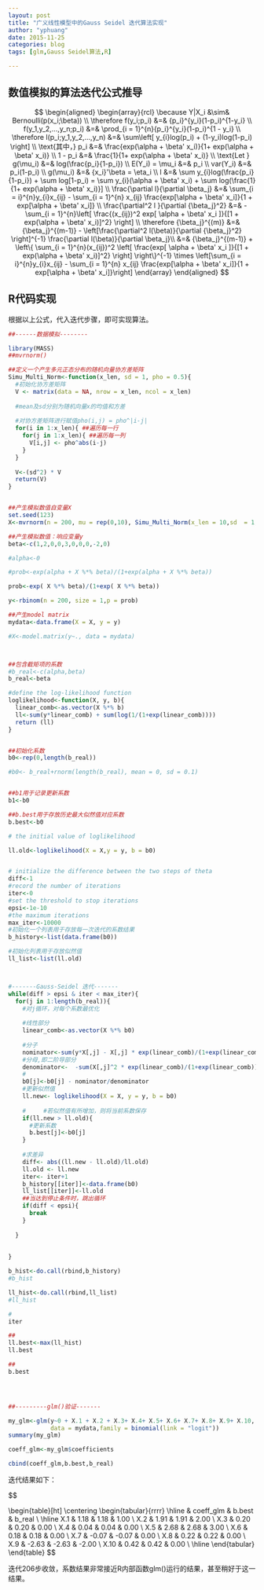 ```yaml
---
layout: post
title: "广义线性模型中的Gauss Seidel 迭代算法实现"
author: "yphuang"
date: 2015-11-25
categories: blog
tags: [glm,Gauss Seidel算法,R]

---
```





## 数值模拟的算法迭代公式推导


$$
\begin{aligned}
  \begin{array}{rcl}
\because Y|X_i &\sim& Bernoulli(p(x_i;\beta)) \\
\therefore f(y_i;p_i) &=& {p_i}^{y_i}(1-p_i)^{1-y_i}  \\
f(y_1,y_2,...,y_n;p_i) &=& \prod_{i = 1}^{n}{p_i}^{y_i}(1-p_i)^{1 - y_i} \\
\therefore l(p_i;y_1,y_2,...,y_n) &=& \sum\left[ y_{i}log(p_i) + (1-y_i)log(1-p_i) \right] \\
\text{其中，} p_i &=& \frac{exp(\alpha + \beta' x_i)}{1+ exp(\alpha + \beta' x_i)} \\
1 - p_i &=& \frac{1}{1+ exp(\alpha + \beta' x_i)} \\
\text{Let } g(\mu_i) &=& log(\frac{p_i}{1-p_i}) \\
E(Y_i) = \mu_i &=& p_i \\
var(Y_i) &=&  p_i(1-p_i) \\
g(\mu_i) &=& {x_i}'\beta = \eta_i \\
l &=& \sum y_{i}log(\frac{p_i}{1-p_i}) + \sum log[1-p_i) = \sum y_{i}(\alpha + \beta' x_i) + \sum log(\frac{1}{1+ exp(\alpha + \beta' x_i)}] \\
\frac{\partial l}{\partial \beta_j} &=& \sum_{i = i}^{n}y_{i}x_{ij} - \sum_{i = 1}^{n} x_{ij} \frac{exp[\alpha + \beta' x_i]}{1 + exp[\alpha + \beta' x_i]} \\
\frac{\partial^2 l }{\partial {\beta_j}^2} &=& - \sum_{i = 1}^{n}\left[ \frac{(x_{ij})^2 exp[ \alpha + \beta' x_i ]}{[1 + exp(\alpha + \beta' x_i)]^2} \right] \\
\therefore {\beta_j}^{(m)} &=& {\beta_j}^{(m-1)} - \left[\frac{\partial^2 l(\beta)}{\partial {\beta_j}^2}  \right]^{-1} \frac{\partial l(\beta)}{\partial \beta_j}\\ 
&=& {\beta_j}^{(m-1)} + \left\{ \sum_{i = 1}^{n}(x_{ij})^2 \left[  \frac{exp[ \alpha + \beta' x_i ]}{[1 + exp(\alpha + \beta' x_i)]^2} \right] \right\}^{-1} \times \left[\sum_{i = i}^{n}y_{i}x_{ij} - \sum_{i = 1}^{n} x_{ij} \frac{exp[\alpha + \beta' x_i]}{1 + exp[\alpha + \beta' x_i]}\right]  
  \end{array}
\end{aligned}  
$$

## R代码实现


根据以上公式，代入迭代步骤，即可实现算法。


```r
##------数据模拟--------

library(MASS)
##mvrnorm()

##定义一个产生多元正态分布的随机向量协方差矩阵
Simu_Multi_Norm<-function(x_len, sd = 1, pho = 0.5){
  #初始化协方差矩阵
  V <- matrix(data = NA, nrow = x_len, ncol = x_len)
  
  #mean及sd分别为随机向量x的均值和方差
  
  #对协方差矩阵进行赋值pho(i,j) = pho^|i-j|
  for(i in 1:x_len){ ##遍历每一行
    for(j in 1:x_len){ ##遍历每一列
      V[i,j] <- pho^abs(i-j)
    }
  }
  
  V<-(sd^2) * V
  return(V)
}


##产生模拟数值自变量X
set.seed(123)
X<-mvrnorm(n = 200, mu = rep(0,10), Simu_Multi_Norm(x_len = 10,sd  = 1, pho = 0.5))

##产生模拟数值：响应变量y
beta<-c(1,2,0,0,3,0,0,0,-2,0)

#alpha<-0

#prob<-exp(alpha + X %*% beta)/(1+exp(alpha + X %*% beta))

prob<-exp( X %*% beta)/(1+exp( X %*% beta))

y<-rbinom(n = 200, size = 1,p = prob)

##产生model matrix
mydata<-data.frame(X = X, y = y)

#X<-model.matrix(y~., data = mydata)



##包含截矩项的系数
#b_real<-c(alpha,beta)
b_real<-beta

#define the log-likelihood function
loglikelihood<-function(X, y, b){
  linear_comb<-as.vector(X %*% b)
  ll<-sum(y*linear_comb) + sum(log(1/(1+exp(linear_comb))))
  return (ll)
}


##初始化系数
b0<-rep(0,length(b_real))

#b0<- b_real+rnorm(length(b_real), mean = 0, sd = 0.1)


##b1用于记录更新系数
b1<-b0

##b.best用于存放历史最大似然值对应系数
b.best<-b0

# the initial value of loglikelihood

ll.old<-loglikelihood(X = X,y = y, b = b0)


# initialize the difference between the two steps of theta
diff<-1  
#record the number of iterations
iter<-0
#set the threshold to stop iterations
epsi<-1e-10
#the maximum iterations  
max_iter<-10000
#初始化一个列表用于存放每一次迭代的系数结果
b_history<-list(data.frame(b0))

#初始化列表用于存放似然值
ll_list<-list(ll.old)



#-------Gauss-Seidel 迭代-------
while(diff > epsi & iter < max_iter){
  for(j in 1:length(b_real)){
    #对j循环，对每个系数最优化
    
    #线性部分
    linear_comb<-as.vector(X %*% b0)
    
    #分子
    nominator<-sum(y*X[,j] - X[,j] * exp(linear_comb)/(1+exp(linear_comb)))
    #分母,即二阶导部分
    denominator<-  -sum(X[,j]^2 * exp(linear_comb)/(1+exp(linear_comb))^2)
    #
    b0[j]<-b0[j] - nominator/denominator
    #更新似然值
    ll.new<- loglikelihood(X = X, y = y, b = b0)
    
    #     #若似然值有所增加，则将当前系数保存
    if(ll.new > ll.old){
      #更新系数
      b.best[j]<-b0[j]
    }
    
    #求差异
    diff<- abs((ll.new - ll.old)/ll.old)
    ll.old <- ll.new
    iter<- iter+1 
    b_history[[iter]]<-data.frame(b0)
    ll_list[[iter]]<-ll.old
    ##当达到停止条件时，跳出循环
    if(diff < epsi){
      break
    }
    
  }
  
  
}

b_hist<-do.call(rbind,b_history)
#b_hist

ll_hist<-do.call(rbind,ll_list)
#ll_hist

#
iter

##
ll.best<-max(ll_hist)
ll.best

##
b.best




##---------glm()验证-------

my_glm<-glm(y~0 + X.1 + X.2 + X.3+ X.4+ X.5+ X.6+ X.7+ X.8+ X.9+ X.10,
            data = mydata,family = binomial(link = "logit"))
summary(my_glm)

coeff_glm<-my_glm$coefficients

cbind(coeff_glm,b.best,b_real)
```

迭代结果如下：

$$

\begin{table}[ht]
\centering
\begin{tabular}{rrrr}
  \hline
 & coeff\_glm & b.best & b\_real \\ 
  \hline
X.1 & 1.18 & 1.18 & 1.00 \\ 
  X.2 & 1.91 & 1.91 & 2.00 \\ 
  X.3 & 0.20 & 0.20 & 0.00 \\ 
  X.4 & 0.04 & 0.04 & 0.00 \\ 
  X.5 & 2.68 & 2.68 & 3.00 \\ 
  X.6 & 0.18 & 0.18 & 0.00 \\ 
  X.7 & -0.07 & -0.07 & 0.00 \\ 
  X.8 & 0.22 & 0.22 & 0.00 \\ 
  X.9 & -2.63 & -2.63 & -2.00 \\ 
  X.10 & 0.42 & 0.42 & 0.00 \\ 
   \hline
\end{tabular}
\end{table}
$$


迭代206步收敛，系数结果非常接近R内部函数glm()运行的结果，甚至稍好于这一结果。


